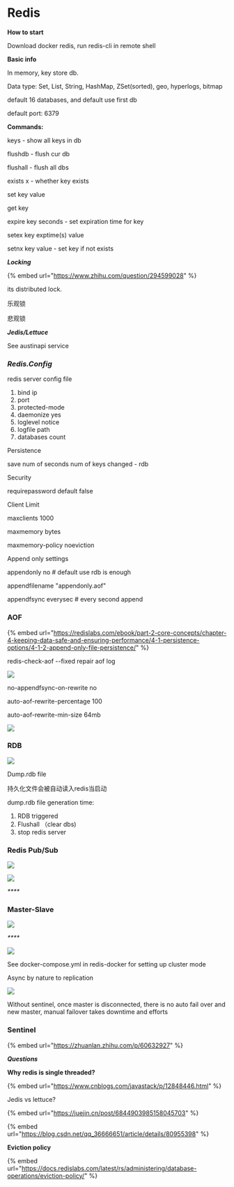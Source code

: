 # Redis

**How to start**

Download docker redis, run redis-cli in remote shell

**Basic info**

In memory, key store db.

Data type: Set, List, String, HashMap, ZSet(sorted), geo, hyperlogs, bitmap

default 16 databases, and default use first db

default port: 6379

**Commands:**

keys - show all keys in db

flushdb - flush cur db

flushall - flush all dbs

exists x - whether key exists

set key value

get key

expire key seconds - set expiration time for key

setex key exptime(s) value

setnx key value - set key if not exists



_**Locking**_

{% embed url="https://www.zhihu.com/question/294599028" %}

its distributed lock.

乐观锁

悲观锁



_**Jedis/Lettuce**_

See austinapi service



### _**Redis.Config**_

redis server config file

1. bind ip
2. port&#x20;
3. protected-mode
4. daemonize yes
5. loglevel notice
6. logfile path
7. databases count



Persistence

save num of seconds num of keys changed - rdb

Security

requirepassword default false

Client Limit

maxclients 1000

maxmemory bytes

maxmemory-policy noeviction

Append only settings

appendonly no # default use rdb is enough

appendfilename "appendonly.aof"

appendfsync everysec # every second append





### AOF

{% embed url="https://redislabs.com/ebook/part-2-core-concepts/chapter-4-keeping-data-safe-and-ensuring-performance/4-1-persistence-options/4-1-2-append-only-file-persistence/" %}

redis-check-aof --fixed             repair aof log

![](<../../../../.gitbook/assets/image (14).png>)

no-appendfsync-on-rewrite no

auto-aof-rewrite-percentage 100

auto-aof-rewrite-min-size 64mb

![](<../../../../.gitbook/assets/image (11).png>)



### RDB

![](<../../../../.gitbook/assets/image (9).png>)

Dump.rdb file

持久化文件会被自动读入redis当启动

dump.rdb file generation time:

1. RDB triggered
2. Flushall （clear dbs)
3. stop redis server



### Redis Pub/Sub

![](<../../../../.gitbook/assets/image (13).png>)

![](<../../../../.gitbook/assets/image (16).png>)

_****_

### Master-Slave

![](<../../../../.gitbook/assets/image (10).png>)

_****_

![](<../../../../.gitbook/assets/image (15).png>)

See docker-compose.yml in redis-docker for setting up cluster mode

Async by nature to replication

![](<../../../../.gitbook/assets/image (12).png>)

Without sentinel, once master is disconnected, there is no auto fail over and new master, manual failover takes downtime and efforts

### Sentinel

{% embed url="https://zhuanlan.zhihu.com/p/60632927" %}





_**Questions**_

**Why redis is single threaded?**

{% embed url="https://www.cnblogs.com/javastack/p/12848446.html" %}

Jedis vs lettuce?

{% embed url="https://juejin.cn/post/6844903985158045703" %}

{% embed url="https://blog.csdn.net/qq_36666651/article/details/80955398" %}



**Eviction policy**

{% embed url="https://docs.redislabs.com/latest/rs/administering/database-operations/eviction-policy/" %}



